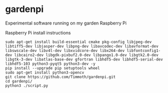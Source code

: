 # gardenpi
Experimental software running on my garden Raspberry Pi 

Raspberry Pi install instructions
```
sudo apt-get install build-essential cmake pkg-config libjpeg-dev libtiff5-dev libjasper-dev libpng-dev libavcodec-dev libavformat-dev libswscale-dev libv4l-dev libxvidcore-dev libx264-dev libfontconfig1-dev libcairo2-dev libgdk-pixbuf2.0-dev libpango1.0-dev libgtk2.0-dev libgtk-3-dev libatlas-base-dev gfortran libhdf5-dev libhdf5-serial-dev libhdf5-103 python3-pyqt5 python3-dev -y
pip install --upgrade pip setuptools wheel   
sudo apt-get install python3-opencv   
git clone https://github.com/Timmoth/gardenpi.git
cd gardenpi/
python3 ./script.py
```
